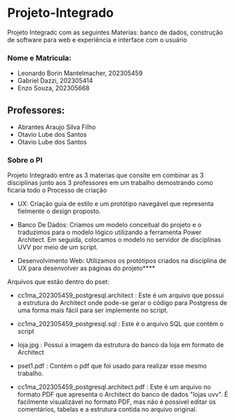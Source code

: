 # Projeto-Integrado
Projeto Integradc com as seguintes Materias: banco de dados, construção de software para web e experiência e interface com o usuário

### Nome e Matricula:
- Leonardo Borin Mantelmacher, 202305459
- Gabriel Dazzi, 202305414
- Enzo Souza, 202305668

## Professores:
- Abrantes Araujo Silva Filho
- Otavio Lube dos Santos
- Otavio Lube dos Santos


### Sobre o PI
Projeto Integrado entre as 3 materias que consite em combinar as 3 disciplinas junto aos 3 professores em um trabalho demostrando como ficaria todo o Processo de criação

- UX:
  Criação guia de estilo e um protótipo navegável que representa fielmente o design proposto.

- Banco De Dados:
  Criamos um modelo conceitual do projeto e o traduzimos para o modelo lógico utilizando a ferramenta Power Architect. Em seguida, colocamos o modelo no servidor de disciplinas UVV por meio de um script.

- Desenvolvimento Web:
Utilizamos os protótipos criados na disciplina de UX para desenvolver as páginas do projeto****




Arquivos que estão dentro do pset:
- cc1ma_202305459_postgresql.architect
: Este é um arquivo que possui a estrutura do Architect onde pode-se gerar o código para Postgress de uma forma mais fácil para ser implemente no script.

- cc1ma_202305459_postgresql.sql
: Este é o arquivo SQL que contém o script

- loja.jpg
: Possui a imagem da estrutura do banco da loja em formato de Architect

- pset1.pdf
: Contém o pdf que foi usado para realizar esse mesmo trabalho.

- cc1ma_202305459_postgresql.architect.pdf
: Este é um arquivo no formato PDF que apresenta o Architect do banco de dados "lojas uvv". É facilmente visualizável no formato PDF, mas não é possível editar os comentários, tabelas e a estrutura contida no arquivo original.


